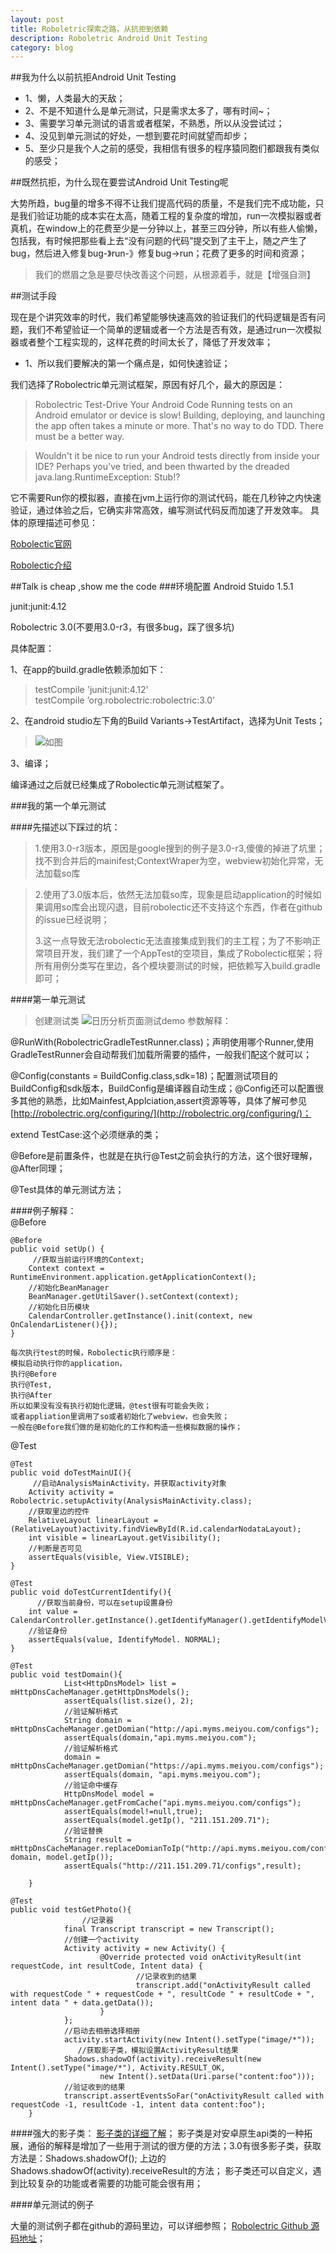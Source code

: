 ```yaml
---
layout: post
title: Roboletric探索之路，从抗拒到依赖
description: Roboletric Android Unit Testing
category: blog
---
```


##我为什么以前抗拒Android Unit Testing

- 1、懒，人类最大的天敌；
- 2、不是不知道什么是单元测试，只是需求太多了，哪有时间~；
- 3、需要学习单元测试的语言或者框架，不熟悉，所以从没尝试过；
- 4、没见到单元测试的好处，一想到要花时间就望而却步；
- 5、至少只是我个人之前的感受，我相信有很多的程序猿同胞们都跟我有类似的感受；
	
##既然抗拒，为什么现在要尝试Android Unit Testing呢

大势所趋，bug量的增多不得不让我们提高代码的质量，不是我们完不成功能，只是我们验证功能的成本实在太高，随着工程的复杂度的增加，run一次模拟器或者真机，在window上的花费至少是一分钟以上，甚至三四分钟，所以有些人偷懒，包括我，有时候把那些看上去“没有问题的代码”提交到了主干上，随之产生了bug，然后进入修复bug-》run-》修复bug->run；花费了更多的时间和资源；
>我们的燃眉之急是要尽快改善这个问题，从根源着手，就是【增强自测】

##测试手段

现在是个讲究效率的时代，我们希望能够快速高效的验证我们的代码逻辑是否有问题，我们不希望验证一个简单的逻辑或者一个方法是否有效，是通过run一次模拟器或者整个工程实现的，这样花费的时间太长了，降低了开发效率；

- 1、所以我们要解决的第一个痛点是，如何快速验证；

我们选择了Robolectric单元测试框架，原因有好几个，最大的原因是：

>Robolectric
Test-Drive Your Android Code
Running tests on an Android emulator or device is slow! Building, deploying, and launching the app often takes a minute or more. That's no way to do TDD. There must be a better way.

>Wouldn't it be nice to run your Android tests directly from inside your IDE? Perhaps you've tried, and been thwarted by the dreaded java.lang.RuntimeException: Stub!?
>

它不需要Run你的模拟器，直接在jvm上运行你的测试代码，能在几秒钟之内快速验证，通过体验之后，它确实非常高效，编写测试代码反而加速了开发效率。
具体的原理描述可参见：

[Robolectic官网](http://robolectric.org/)

[Robolectic介绍](https://hkliya.gitbooks.io/unit-test-android-with-robolectric/content/0-introduction.html)

##Talk is cheap ,show me the code
###环境配置
Android Stuido 1.5.1

junit:junit:4.12

Robolectric 3.0(不要用3.0-r3，有很多bug，踩了很多坑)

具体配置：

1、在app的build.gradle依赖添加如下：

>testCompile 'junit:junit:4.12'  
testCompile ’org.robolectric:robolectric:3.0’ 

2、在android studio左下角的Build Variants->TestArtifact，选择为Unit Tests；
>![如图](http://7xnby9.com1.z0.glb.clouddn.com/0D878ECA-B0EF-4FE2-A64A-0B42A0A2B254.png)

3、编译；

编译通过之后就已经集成了Robolectic单元测试框架了。

###我的第一个单元测试

####先描述以下踩过的坑：

>1.使用3.0-r3版本，原因是google搜到的例子是3.0-r3,傻傻的掉进了坑里；
>找不到合并后的mainifest;ContextWraper为空，webview初始化异常，无法加载so库

>2.使用了3.0版本后，依然无法加载so库，现象是启动application的时候如果调用so库会出现闪退，目前robolectic还不支持这个东西，作者在github的issue已经说明；
>
>3.这一点导致无法robolectic无法直接集成到我们的主工程；为了不影响正常项目开发，我们建了一个AppTest的空项目，集成了Robolectic框架；将所有用例分类写在里边，各个模块要测试的时候，把依赖写入build.gradle即可；

####第一单元测试

>创建测试类
>![日历分析页面测试demo](http://7xnby9.com1.z0.glb.clouddn.com/388902D3-EE30-499A-B9AF-CB401DBFD73B.png)
参数解释：

@RunWith(RobolectricGradleTestRunner.class)；声明使用哪个Runner,使用GradleTestRunner会自动帮我们加载所需要的插件，一般我们配这个就可以；

@Config(constants = BuildConfig.class,sdk=18)；配置测试项目的BuildConfig和sdk版本，BuildConfig是编译器自动生成；@Config还可以配置很多其他的熟悉，比如Mainfest,Applciation,assert资源等等，具体了解可参见
[http://robolectric.org/configuring/](http://robolectric.org/configuring/)；

extend TestCase:这个必须继承的类；	
	
@Before是前置条件，也就是在执行@Test之前会执行的方法，这个很好理解，@After同理；

@Test具体的单元测试方法；

####例子解释：	
@Before

	@Before
    public void setUp() {
    	 //获取当前运行环境的Context;
        Context context =  RuntimeEnvironment.application.getApplicationContext();
        //初始化BeanManager
        BeanManager.getUtilSaver().setContext(context);
        //初始化日历模块
        CalendarController.getInstance().init(context, new OnCalendarListener(){});
    }
	
	每次执行test的时候，Robolectic执行顺序是：
	模拟启动执行你的application，
	执行@Before
	执行@Test,
	执行@After
	所以如果没有没有执行初始化逻辑，@test很有可能会失败；
	或者appliation里调用了so或者初始化了webview，也会失败；
	一般在@Before我们做的是初始化的工作和构造一些模拟数据的操作；
@Test

 	@Test
    public void doTestMainUI(){
    	 //启动AnalysisMainActivity，并获取activity对象
        Activity activity = Robolectric.setupActivity(AnalysisMainActivity.class);
        //获取里边的控件
        RelativeLayout linearLayout = (RelativeLayout)activity.findViewById(R.id.calendarNodataLayout);
        int visible = linearLayout.getVisibility();
        //判断是否可见
        assertEquals(visible, View.VISIBLE);
    }
	
	@Test
    public void doTestCurrentIdentify(){
    	  //获取当前身份，可以在setup设置身份
        int value = CalendarController.getInstance().getIdentifyManager().getIdentifyModelValue();
        //验证身份
        assertEquals(value, IdentifyModel. NORMAL);
    }

 	@Test
    public void testDomain(){
                List<HttpDnsModel> list = mHttpDnsCacheManager.getHttpDnsModels();
                assertEquals(list.size(), 2);
                //验证解析格式
                String domain = mHttpDnsCacheManager.getDomian("http://api.myms.meiyou.com/configs");
                assertEquals(domain,"api.myms.meiyou.com");
                //验证解析格式
                domain = mHttpDnsCacheManager.getDomian("https://api.myms.meiyou.com/configs");
                assertEquals(domain, "api.myms.meiyou.com");
                //验证命中缓存
                HttpDnsModel model =  mHttpDnsCacheManager.getFromCache("api.myms.meiyou.com/configs");
                assertEquals(model!=null,true);
                assertEquals(model.getIp(), "211.151.209.71");
                //验证替换
                String result = mHttpDnsCacheManager.replaceDomianToIp("http://api.myms.meiyou.com/configs", domain, model.getIp());
                assertEquals("http://211.151.209.71/configs",result);

        }
              
  	@Test
   	public void testGetPhoto(){
   					//记录器
                final Transcript transcript = new Transcript();
                //创建一个activity
                Activity activity = new Activity() {
                        @Override protected void onActivityResult(int requestCode, int resultCode, Intent data) {
                                //记录收到的结果
                                transcript.add("onActivityResult called with requestCode " + requestCode + ", resultCode " + resultCode + ", intent data " + data.getData());
                        }
                };
                //启动去相册选择相册
                activity.startActivity(new Intent().setType("image/*"));
				   //获取影子类，模拟设置ActivityResult结果
                Shadows.shadowOf(activity).receiveResult(new Intent().setType("image/*"), Activity.RESULT_OK,
                        new Intent().setData(Uri.parse("content:foo")));
                //验证收到的结果       
                transcript.assertEventsSoFar("onActivityResult called with requestCode -1, resultCode -1, intent data content:foo");
        }



####强大的影子类：
[影子类的详细了解](http://robolectric.org/extending/)；
 影子类是对安卓原生api类的一种拓展，通俗的解释是增加了一些用于测试的很方便的方法；3.0有很多影子类，获取方法是：Shadows.shadowOf();
 上边的 Shadows.shadowOf(activity).receiveResult的方法；
 影子类还可以自定义，遇到比较复杂的功能或者需要的功能可能会很有用；

####单元测试的例子

大量的测试例子都在github的源码里边，可以详细参照；
[Robolectric Github 源码地址](https://github.com/robolectric/robolectric)；

